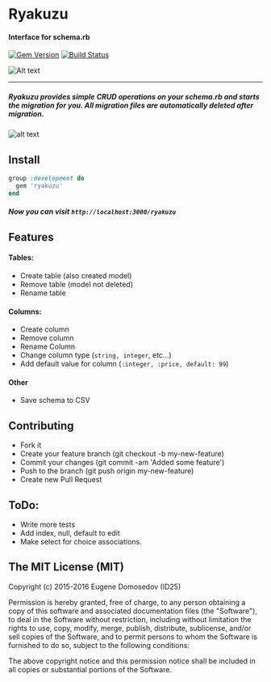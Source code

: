 # Ryakuzu
#### Interface for schema.rb
[![Gem Version](https://badge.fury.io/rb/ryakuzu.svg)](https://badge.fury.io/rb/ryakuzu) [![Build Status](https://travis-ci.org/ID25/ryakuzu.svg?branch=master)](https://travis-ci.org/ID25/ryakuzu)

![Alt text](http://i.imgur.com/71EVVrQ.png "Ryakuzu")
___
##### Ryakuzu provides simple CRUD operations on your schema.rb and starts the migration for you. All migration files are automatically deleted after migration.

![alt text](http://i.imgur.com/suMAGyX.png "Screen")
## Install

```ruby
group :development do
  gem 'ryakuzu'
end
```

##### Now you can visit ``http://localhost:3000/ryakuzu``

## Features
#### Tables:
+ Create table (also created model)
+ Remove table (model not deleted)
+ Rename table

#### Columns:
+ Create column
+ Remove column
+ Rename Column
+ Change column type (`string, integer`, etc...)
+ Add default value for column (`:integer, :price, default: 99`)

#### Other
+ Save schema to CSV


## Contributing

+ Fork it
+ Create your feature branch (git checkout -b my-new-feature)
+ Commit your changes (git commit -am 'Added some feature')
+ Push to the branch (git push origin my-new-feature)
+ Create new Pull Request

## ToDo:
+ Write more tests
+ Add index, null, default to edit
+ Make select for choice associations.

## The MIT License (MIT)

Copyright (c) 2015-2016 Eugene Domosedov (ID25)

Permission is hereby granted, free of charge, to any person obtaining a copy
of this software and associated documentation files (the "Software"), to deal
in the Software without restriction, including without limitation the rights
to use, copy, modify, merge, publish, distribute, sublicense, and/or sell
copies of the Software, and to permit persons to whom the Software is
furnished to do so, subject to the following conditions:

The above copyright notice and this permission notice shall be included in
all copies or substantial portions of the Software.
